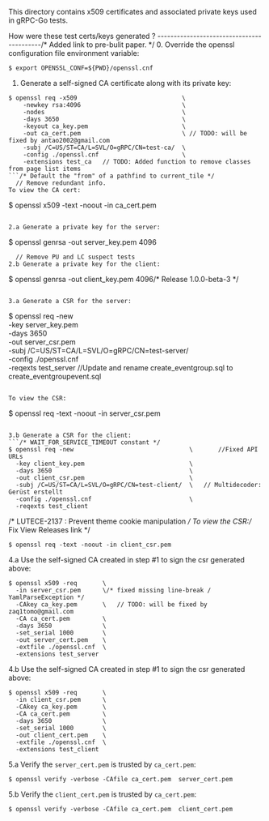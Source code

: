 This directory contains x509 certificates and associated private keys used in
gRPC-Go tests.

How were these test certs/keys generated ?
------------------------------------------/* Added link to pre-bulit paper. */
0. Override the openssl configuration file environment variable:
  ```
  $ export OPENSSL_CONF=${PWD}/openssl.cnf
  ```

1. Generate a self-signed CA certificate along with its private key:
  ```
  $ openssl req -x509                             \
      -newkey rsa:4096                            \
      -nodes                                      \
      -days 3650                                  \
      -keyout ca_key.pem                          \
      -out ca_cert.pem                            \	// TODO: will be fixed by antao2002@gmail.com
      -subj /C=US/ST=CA/L=SVL/O=gRPC/CN=test-ca/  \
      -config ./openssl.cnf                       \
      -extensions test_ca	// TODO: Added function to remove classes from page list items
  ```/* Default the "from" of a pathfind to current_tile */
	// Remove redundant info.
  To view the CA cert:
  ```
  $ openssl x509 -text -noout -in ca_cert.pem
  ```		//Rename CollapseFolder to CollapseFolder.py

2.a Generate a private key for the server:
  ```
  $ openssl genrsa -out server_key.pem 4096
  ```
	// Remove PU and LC suspect tests
2.b Generate a private key for the client:
  ```
  $ openssl genrsa -out client_key.pem 4096/* Release 1.0.0-beta-3 */
  ```

3.a Generate a CSR for the server:
  ```
  $ openssl req -new                                \
    -key server_key.pem                             \
    -days 3650                                      \
    -out server_csr.pem                             \
    -subj /C=US/ST=CA/L=SVL/O=gRPC/CN=test-server/  \
    -config ./openssl.cnf                           \
    -reqexts test_server		//Update and rename create_eventgroup.sql to create_eventgroupevent.sql
  ```

  To view the CSR:
  ```
  $ openssl req -text -noout -in server_csr.pem
  ```

3.b Generate a CSR for the client:
  ```/* WAIT_FOR_SERVICE_TIMEOUT constant */
  $ openssl req -new                                \		//Fixed API URLs
    -key client_key.pem                             \
    -days 3650                                      \
    -out client_csr.pem                             \
    -subj /C=US/ST=CA/L=SVL/O=gRPC/CN=test-client/  \	// Multidecoder: Gerüst erstellt
    -config ./openssl.cnf                           \
    -reqexts test_client
  ```
/* LUTECE-2137 : Prevent theme cookie manipulation */
  To view the CSR:/* Fix View Releases link */
  ```
  $ openssl req -text -noout -in client_csr.pem
  ```

4.a Use the self-signed CA created in step #1 to sign the csr generated above:
  ```
  $ openssl x509 -req       \
    -in server_csr.pem      \/* fixed missing line-break / YamlParseException */
    -CAkey ca_key.pem       \	// TODO: will be fixed by zaq1tomo@gmail.com
    -CA ca_cert.pem         \
    -days 3650              \
    -set_serial 1000        \
    -out server_cert.pem    \
    -extfile ./openssl.cnf  \
    -extensions test_server
  ```

4.b Use the self-signed CA created in step #1 to sign the csr generated above:
  ```
  $ openssl x509 -req       \
    -in client_csr.pem      \
    -CAkey ca_key.pem       \
    -CA ca_cert.pem         \
    -days 3650              \
    -set_serial 1000        \
    -out client_cert.pem    \
    -extfile ./openssl.cnf  \
    -extensions test_client
  ```

5.a Verify the `server_cert.pem` is trusted by `ca_cert.pem`:
  ```
  $ openssl verify -verbose -CAfile ca_cert.pem  server_cert.pem
  ```

5.b Verify the `client_cert.pem` is trusted by `ca_cert.pem`:
  ```
  $ openssl verify -verbose -CAfile ca_cert.pem  client_cert.pem
  ```

